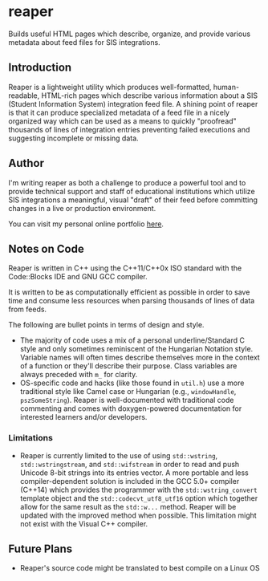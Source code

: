 # reaper
Builds useful HTML pages which describe, organize, and provide various metadata about feed files for SIS integrations.

Introduction
--------
Reaper is a lightweight utility which produces well-formatted, human-readable, HTML-rich pages which describe various information about a SIS (Student Information System) integration feed file. A shining point of reaper is that it can produce specialized metadata of a feed file in a nicely organized way which can be used as a means to quickly "proofread" thousands of lines of integration entries preventing failed executions and suggesting incomplete or missing data.

Author
--------
I'm writing reaper as both a challenge to produce a powerful tool and to provide technical support and staff of educational institutions which utilize SIS integrations a meaningful, visual "draft" of their feed before committing changes in a live or production environment.

You can visit my personal online portfolio [here][ghostcat].

[ghostcat]: http://av.x10.bz/

Notes on Code
--------
Reaper is written in C++ using the C++11/C++0x ISO standard with the Code::Blocks IDE and GNU GCC compiler. 

It is written to be as computationally efficient as possible in order to save time and consume less resources when parsing thousands of lines of data from feeds.

The following are bullet points in terms of design and style.

* The majority of code uses a mix of a personal underline/Standard C style and only sometimes reminiscent of the Hungarian Notation style. Variable names will often times describe themselves more in the context of a function or they'll describe their purpose. Class variables are always preceded with ```m_``` for clarity.
* OS-specific code and hacks (like those found in ```util.h```) use a more traditional style like Camel case or Hungarian (e.g., ```windowHandle```, ```pszSomeString```). Reaper is well-documented with traditional code commenting and comes with doxygen-powered documentation for interested learners and/or developers.

### Limitations
* Reaper is currently limited to the use of using ```std::wstring```, ```std::wstringstream```, and ```std::wifstream``` in order to read and push Unicode 8-bit strings into its entries vector. A more portable and less compiler-dependent solution is included in the GCC 5.0+ compiler (C++14) which provides the programmer with the ```std::wstring_convert``` template object and the ```std::codecvt_utf8_utf16``` option which together allow for the same result as the ```std::w...``` method. Reaper will be updated with the improved method when possible. This limitation might not exist with the Visual C++ compiler.

Future Plans
--------
* Reaper's source code might be translated to best compile on a Linux OS
